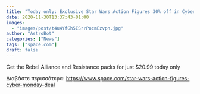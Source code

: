 ```yaml
---
title: "Today only: Exclusive Star Wars Action Figures 30% off in Cyber Monday deal"
date: 2020-11-30T13:37:43+01:00
images:
  - "images/post/t4u4YfGh5ESrrPocmEzvpn.jpg"
author: "AstroBot"
categories: ["News"]
tags: ["space.com"]
draft: false
---
```


Get the Rebel Alliance and Resistance packs for just $20.99 today only 

Διαβάστε περισσότερα: https://www.space.com/star-wars-action-figures-cyber-monday-deal
